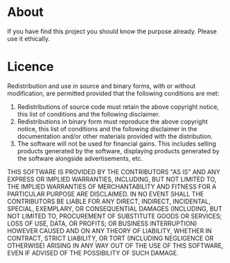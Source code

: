 # About

If you have find this project you should know the purpose already.
Please use it ethically.

# Licence

Redistribution and use in source and binary forms, with or without
modification, are permitted provided that the following conditions are met:

1. Redistributions of source code must retain the above copyright notice, this
   list of conditions and the following disclaimer. 
2. Redistributions in binary form must reproduce the above copyright notice,
   this list of conditions and the following disclaimer in the documentation
   and/or other materials provided with the distribution.
3. The software will not be used for financial gains. This includes selling
   products generated by the software, displaying products generated by
   the software alongside advertisements, etc.

THIS SOFTWARE IS PROVIDED BY THE CONTRIBUTORS "AS IS" AND
ANY EXPRESS OR IMPLIED WARRANTIES, INCLUDING, BUT NOT LIMITED TO, THE IMPLIED
WARRANTIES OF MERCHANTABILITY AND FITNESS FOR A PARTICULAR PURPOSE ARE
DISCLAIMED. IN NO EVENT SHALL THE CONTRIBUTORS BE LIABLE FOR
ANY DIRECT, INDIRECT, INCIDENTAL, SPECIAL, EXEMPLARY, OR CONSEQUENTIAL DAMAGES
(INCLUDING, BUT NOT LIMITED TO, PROCUREMENT OF SUBSTITUTE GOODS OR SERVICES;
LOSS OF USE, DATA, OR PROFITS; OR BUSINESS INTERRUPTION) HOWEVER CAUSED AND
ON ANY THEORY OF LIABILITY, WHETHER IN CONTRACT, STRICT LIABILITY, OR TORT
(INCLUDING NEGLIGENCE OR OTHERWISE) ARISING IN ANY WAY OUT OF THE USE OF THIS
SOFTWARE, EVEN IF ADVISED OF THE POSSIBILITY OF SUCH DAMAGE.
